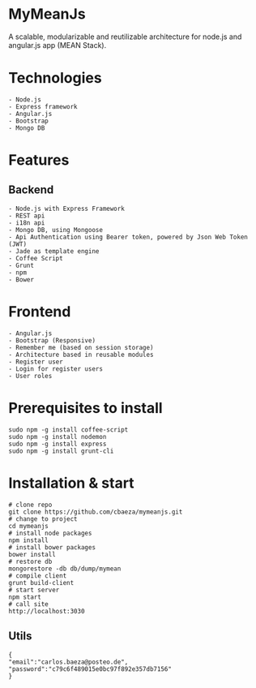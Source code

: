 MyMeanJs
========
A scalable, modularizable and reutilizable architecture for node.js and angular.js app (MEAN Stack).

Technologies
===========
    - Node.js 
    - Express framework
    - Angular.js
    - Bootstrap
    - Mongo DB

Features
========
## Backend
    - Node.js with Express Framework
    - REST api
    - i18n api
    - Mongo DB, using Mongoose
    - Api Authentication using Bearer token, powered by Json Web Token (JWT)
    - Jade as template engine
    - Coffee Script
    - Grunt
    - npm
    - Bower

# Frontend
    - Angular.js
    - Bootstrap (Responsive)
    - Remember me (based on session storage)
    - Architecture based in reusable modules
    - Register user
    - Login for register users
    - User roles 

# Prerequisites to install
    
    sudo npm -g install coffee-script
    sudo npm -g install nodemon
    sudo npm -g install express
    sudo npm -g install grunt-cli

# Installation & start

    # clone repo
    git clone https://github.com/cbaeza/mymeanjs.git 
    # change to project
    cd mymeanjs
    # install node packages
    npm install
    # install bower packages
    bower install
    # restore db
    mongorestore -db db/dump/mymean
    # compile client  
    grunt build-client
    # start server
    npm start
    # call site
    http://localhost:3030

## Utils
    
    {
    "email":"carlos.baeza@posteo.de",
    "password":"c79c6f489015e0bc97f892e357db7156"
    }
